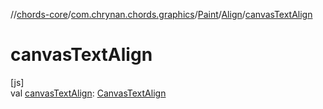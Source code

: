 //[chords-core](../../../../index.md)/[com.chrynan.chords.graphics](../../index.md)/[Paint](../index.md)/[Align](index.md)/[canvasTextAlign](canvas-text-align.md)

# canvasTextAlign

[js]\
val [canvasTextAlign](canvas-text-align.md): [CanvasTextAlign](https://kotlinlang.org/api/latest/jvm/stdlib/org.w3c.dom/-canvas-text-align/index.html)
